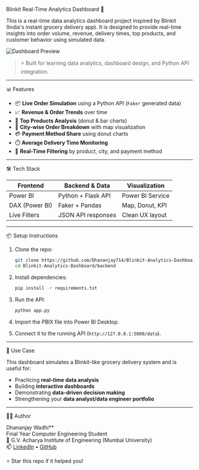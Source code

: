 Blinkit Real-Time Analytics Dashboard 🚀

This is a real-time data analytics dashboard project inspired by Blinkit (India's instant grocery delivery app). It is designed to provide real-time insights into order volume, revenue, delivery times, top products, and customer behavior using simulated data.

![Dashboard Preview](assets/dashboard_screenshots/ride_sharing_dashboard1.png)

> ⚡ Built for learning data analytics, dashboard design, and Python API integration.

---

📊 Features

- 📦 **Live Order Simulation** using a Python API (`Faker` generated data)
- 📈 **Revenue & Order Trends** over time
- 🧈 **Top Products Analysis** (donut & bar charts)
- 📍 **City-wise Order Breakdown** with map visualization
- 💳 **Payment Method Share** using donut charts
- ⏱️ **Average Delivery Time Monitoring**
- 🧠 **Real-Time Filtering** by product, city, and payment method

---

🛠️ Tech Stack

| Frontend         | Backend & Data     | Visualization     |
|------------------|--------------------|--------------------|
| Power BI         | Python + Flask API | Power BI Service   |
| DAX (Power BI)   | Faker + Pandas     | Map, Donut, KPI    |
| Live Filters     | JSON API responses | Clean UX layout    |

---

📦 Setup Instructions

1. Clone the repo:

   ```bash
   git clone https://github.com/Dhananjay714/Blinkit-Analytics-Dashboard.git
   cd Blinkit-Analytics-Dashboard/backend
   ```

2. Install dependencies:

   ```bash
   pip install -r requirements.txt
   ```

3. Run the API:

   ```bash
   python app.py
   ```

4. Import the PBIX file into Power BI Desktop.
5. Connect it to the running API (`http://127.0.0.1:5000/data`).

---

📌 Use Case

This dashboard simulates a Blinkit-like grocery delivery system and is useful for:

- Practicing **real-time data analysis**
- Building **interactive dashboards**
- Demonstrating **data-driven decision making**
- Strengthening your **data analyst/data engineer portfolio**

---

🙋‍♂️ Author

Dhananjay Wadhi**  
Final Year Computer Engineering Student  
📍 G.V. Acharya Institute of Engineering (Mumbai University)  
📫 [LinkedIn](https://www.linkedin.com/in/dhananjay-wadhi-058961237/) • [GitHub](https://github.com/Dhananjay714)



⭐ Star this repo if it helped you!
